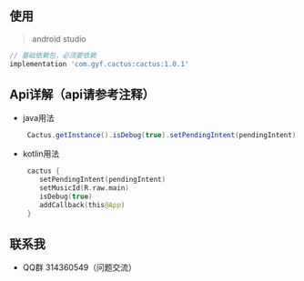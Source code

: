 ## 使用 
> android studio
   ```groovy
   // 基础依赖包，必须要依赖
   implementation 'com.gyf.cactus:cactus:1.0.1'
   ```

## Api详解（api请参考注释）
- java用法

   ```java
    Cactus.getInstance().isDebug(true).setPendingIntent(pendingIntent).addCallback(new CactusaddCallback()).register(this)
   ```
- kotlin用法
 
   ```kotlin
    cactus {
       setPendingIntent(pendingIntent)
       setMusicId(R.raw.main)
       isDebug(true)
       addCallback(this@App)
    }
   ```

## 联系我 ##
- QQ群 314360549（问题交流）